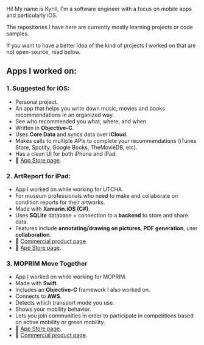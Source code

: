 Hi! My name is Kyrill, I'm a software engineer with a focus on mobile apps and particularly iOS.

The repositories I have here are currently mostly learning projects or code samples.

If you want to have a better idea of the kind of projects I worked on that are not open-source, read below.

## Apps I worked on:

### 1. Suggested for iOS:
- Personal project.
- An app that helps you write down music, movies and books recommendations in an organized way.
- See who recommended you what, where, and when.
- Written in **Objective-C**.
- Uses **Core Data** and syncs data over **iCloud**.
- Makes calls to multiple APIs to complete your recommendations (iTunes Store, Spotify, Google Books, TheMovieDB, etc).
- Has a clean UI for both iPhone and iPad.
- :link: [App Store page](https://itunes.apple.com/app/suggested/id1025461953?l=en&mt=8).

### 2. ArtReport for iPad:
- App I worked on while working for UTCHA.
- For museum professionals who need to make and collaborate on condition reports for their artworks.
- Made with **Xamarin.iOS (C#)**.
- Uses **SQLite** database + connection to a **backend** to store and share data.
- Features include **annotating/drawing on pictures**, **PDF generation**, user **collaboration**.
- :link: [Commercial product page](http://www.artreport.fr/en/).
- :link: [App Store page](https://apps.apple.com/app/art-report/id968095567).

### 3. MOPRIM Move Together
- App I worked on while working for MOPRIM.
- Made with **Swift**.
- Includes an **Objective-C** framework I also worked on.
- Connects to **AWS**.
- Detects which transport mode you use.
- Shows your mobility behavior.
- Lets you join communities in order to participate in competitions based on active mobility or green mobility.
- :link: [App Store page](https://apps.apple.com/app/moprim-move-together/id1523016411).
- :link: [Commercial product page](https://www.moprim.com/movetogether/).

